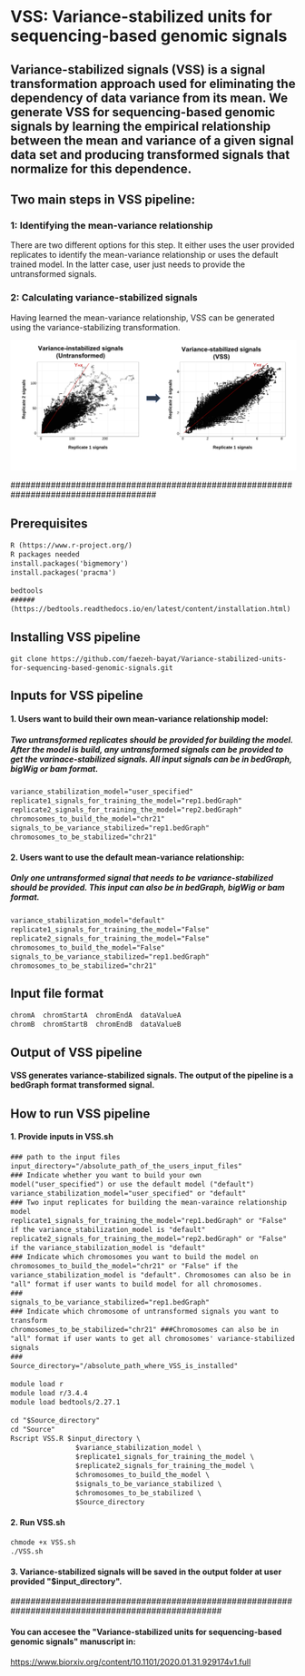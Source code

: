 # VSS: Variance-stabilized units for sequencing-based genomic signals

## Variance-stabilized signals (VSS) is a signal transformation approach used for eliminating the dependency of data variance from its mean. We generate VSS for sequencing-based genomic signals by learning the empirical relationship between the mean and variance of a given signal data set and producing transformed signals that normalize for this dependence.
## Two main steps in VSS pipeline:
### 1: Identifying the mean-variance relationship
There are two different options for this step. It either uses the user provided replicates to identify the mean-variance relationship or uses the default trained model. In the latter case, user just needs to provide the untransformed signals.
### 2: Calculating variance-stabilized signals
Having learned the mean-variance relationship, VSS can be generated using the variance-stabilizing transformation. 



<img src="https://github.com/faezeh-bayat/Variance-stabilized-units-for-sequencing-based-genomic-signals/blob/master/bin/VSS_general_schematic/VSS.png" width="800"/>

#####################################################################################

## Prerequisites
```
R (https://www.r-project.org/)
R packages needed
install.packages('bigmemory')
install.packages('pracma')

bedtools
######(https://bedtools.readthedocs.io/en/latest/content/installation.html)
```

## Installing VSS pipeline
```
git clone https://github.com/faezeh-bayat/Variance-stabilized-units-for-sequencing-based-genomic-signals.git
```



## Inputs for VSS pipeline
#### 1. Users want to build their own mean-variance relationship model:
##### Two untransformed replicates should be provided for building the model. After the model is build, any untransformed signals can be provided to get the varinace-stabilized signals. All input signals can be in bedGraph, bigWig or bam format.

```
variance_stabilization_model="user_specified"
replicate1_signals_for_training_the_model="rep1.bedGraph"
replicate2_signals_for_training_the_model="rep2.bedGraph"
chromosomes_to_build_the_model="chr21"
signals_to_be_variance_stabilized="rep1.bedGraph"
chromosomes_to_be_stabilized="chr21"
```
#### 2. Users want to use the default mean-variance relationship:
##### Only one untransformed signal that needs to be variance-stabilized should be provided. This input can also be in bedGraph, bigWig or bam format.
```
variance_stabilization_model="default"
replicate1_signals_for_training_the_model="False"
replicate2_signals_for_training_the_model="False"
chromosomes_to_build_the_model="False"
signals_to_be_variance_stabilized="rep1.bedGraph"
chromosomes_to_be_stabilized="chr21"
```
## Input file format
```
chromA  chromStartA  chromEndA  dataValueA
chromB  chromStartB  chromEndB  dataValueB
```

## Output of VSS pipeline
#### VSS generates variance-stabilized signals. The output of the pipeline is a bedGraph format transformed signal.

## How to run VSS pipeline
#### 1. Provide inputs in VSS.sh
```
### path to the input files
input_directory="/absolute_path_of_the_users_input_files"
### Indicate whether you want to build your own model("user_specified") or use the default model ("default")  
variance_stabilization_model="user_specified" or "default"
### Two input replicates for building the mean-varaince relationship model
replicate1_signals_for_training_the_model="rep1.bedGraph" or "False" if the variance_stabilization_model is "default"
replicate2_signals_for_training_the_model="rep2.bedGraph" or "False" if the variance_stabilization_model is "default"
### Indicate which chromosomes you want to build the model on 
chromosomes_to_build_the_model="chr21" or "False" if the variance_stabilization_model is "default". Chromosomes can also be in "all" format if user wants to build model for all chromosomes.
###
signals_to_be_variance_stabilized="rep1.bedGraph"
### Indicate which chromosome of untransformed signals you want to transform
chromosomes_to_be_stabilized="chr21" ###Chromosomes can also be in "all" format if user wants to get all chromosomes' variance-stabilized signals
###
Source_directory="/absolute_path_where_VSS_is_installed"

module load r
module load r/3.4.4
module load bedtools/2.27.1

cd "$Source_directory"
cd "Source"
Rscript VSS.R $input_directory \
                $variance_stabilization_model \
                $replicate1_signals_for_training_the_model \
                $replicate2_signals_for_training_the_model \
                $chromosomes_to_build_the_model \
                $signals_to_be_variance_stabilized \
                $chromosomes_to_be_stabilized \
                $Source_directory

```
#### 2. Run VSS.sh

```
chmode +x VSS.sh
./VSS.sh

```
#### 3. Variance-stabilized signals will be saved in the output folder at user provided "$input_directory".


##################################################################################################

#### You can accesee the "Variance-stabilized units for sequencing-based genomic signals" manuscript in:
https://www.biorxiv.org/content/10.1101/2020.01.31.929174v1.full

